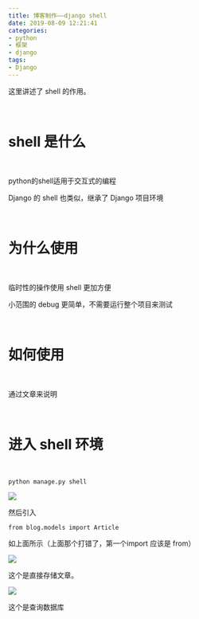 ```yaml
---
title: 博客制作——django shell
date: 2019-08-09 12:21:41
categories:
- python
- 框架
- django
tags:
- Django
---
```

这里讲述了 shell 的作用。

<!-- more -->

<br/>

# shell 是什么

<br/>

python的shell适用于交互式的编程

Django 的 shell 也类似，继承了 Django 项目环境

<br/>

# 为什么使用

<br/>

临时性的操作使用 shell 更加方便

小范围的 debug 更简单，不需要运行整个项目来测试

<br/>

# 如何使用

<br/>

通过文章来说明

<br/>

# 进入 shell 环境

<br/>

	python manage.py shell

![](/images/django/2_0.png)

然后引入

	from blog.models import Article
	
如上面所示（上面那个打错了，第一个import 应该是 from）

![](/images/django/2_1.png)

这个是直接存储文章。

![](/images/django/2_2.png)

这个是查询数据库



